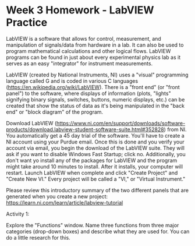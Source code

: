 # Week 3 Homework - LabVIEW Practice 

LabVIEW is a software that allows for control, measurement, and manipulation of signals/data from hardware in a lab. It can also be used to program mathematical calculations and other logical flows. LabVIEW programs can be found in just about every experimental physics lab as it serves as an easy "integrator" for instrument measurements.

LabVIEW (created by National Instruments, NI) uses a "visual" programming language called G and is coded in various C languages (https://en.wikipedia.org/wiki/LabVIEW). There is a "front end" (or "front panel") to the software, where displays of information (plots, "lights" signifying binary signals, switches, buttons, numeric displays, etc.) can be created that show the status of data as it's being manipulated in the "back end" or "block diagram" of the program. 

Download LabVIEW (https://www.ni.com/en/support/downloads/software-products/download.labview-student-software-suite.html#352828) from NI. You automatically get a 45 day trial of the software. You'll have to create a NI account using your Purdue email. Once this is done and you verify your account via email, you begin the download of the LabVIEW suite. They will ask if you want to disable Windows Fast Startup; click no. Additionally, you don't want yo install any of the packages for LabVIEW and the program might take around 10 minutes to install. After it installs, your computer will restart. Launch LabVIEW when complete and click "Create Project" and "Create New VI." Every project will be called a "VI," or "Virtual Instrument." 

Please review this introductory summary of the two different panels that are generated when you create a new project: https://learn.ni.com/learn/article/labview-tutorial

Activity 1: 

Explore the "Functions" window. Name three functions from three major categories (drop-down boxes) and describe what they are used for. You can do a little research for this. 





